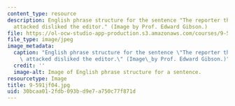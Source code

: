 ```yaml
---
content_type: resource
description: English phrase structure for the sentence "The reporter that the senator
  attacked disliked the editor." (Image by Prof. Edward Gibson.)
file: https://ol-ocw-studio-app-production.s3.amazonaws.com/courses/9-591j-language-processing-fall-2004/30bcaa012fdb093bd9e7a750c77f871d_9-591jf04.jpg
file_type: image/jpeg
image_metadata:
  caption: "English phrase structure for the sentence \"The reporter that the senator\
    \ attacked disliked the editor.\" (Image\_by Prof. Edward Gibson.)"
  credit: ''
  image-alt: Image of English phrase structure for a sentence.
resourcetype: Image
title: 9-591jf04.jpg
uid: 30bcaa01-2fdb-093b-d9e7-a750c77f871d
---
```

